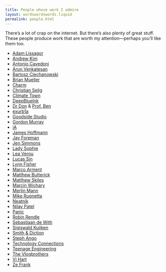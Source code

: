 ```yaml
---
title: People whose work I admire
layout: wordswordswords.liquid
permalink: people.html
---
```


There’s a lot of crap on the internet. But there’s also plenty of great stuff. These people produce work that are worth my attention—perhaps you’ll like them too.

- <a href="https://adamlisagor.com" target="_blank">Adam Lissagor</a>
- <a href="https://allsideswater.com" target="_blank">Andrew Kim</a>
- <a href="https://cavedoni.com" target="_blank">Antonio Cavedoni</a>
- <a href="https://arun.is" target="_blank">Arun Venkatesan</a>
- <a href="https://ciechanow.ski" target="_blank">Bartosz Ciechanowski</a>
- <a href="https://mastodon.social/@brianmueller" target="_blank">Brian Mueller</a>
- <a href="https://charm.sh" target="_blank">Charm</a>
- <a href="https://christianselig.com" target="_blank">Christian Selig</a>
- <a href="https://www.youtube.com/ClimateTown" target="_blank">Climate Town</a>
- <a href="https://www.youtube.com/DeepBlueInk" target="_blank">DeepBlueInk</a>
- <a href="https://mastodon.social/@bugcounter" target="_blank">Dr&nbsp;Don</a> & <a href="https://x.com/benjaminchapman" target="_blank">Prof.&nbsp;Ben</a>
- <a href="https://www.youtube.com/Exurb1a" target="_blank">exurb1a</a>
- <a href="https://www.goodside.studio" target="_blank">Goodside Studio</a>
- <a href="https://en.wikipedia.org/wiki/Gordon_Murray" target="_blank">Gordon Murray</a>
- <a href="https://ia.net" target="_blank" title="Information Architects">iA</a>
- <a href="https://www.jameshoffmann.co.uk" target="_blank">James Hoffmann</a>
- <a href="https://www.youtube.com/JayForeman" target="_blank">Jay Foreman</a>
- <a href="https://jensimmons.com" target="_blank">Jen Simmons</a>
- <a href="https://songwhip.com/ladysophie/one-night-only-to-the-boy-who-broke-my-heart" target="_blank">Lady Sophie</a>
- <a href="https://verou.me" target="_blank">Lea Verou</a>
- <a href="https://www.instagram.com/lucas.sin" target="_blank">Lucas Sin</a>
- <a href="https://lynnandtonic.com" target="_blank">Lynn Fisher</a>
- <a href="https://marco.org" target="_blank">Marco Arment</a>
- <a href="https://matthewbutterick.com" target="_blank">Matthew Butterick</a>
- <a href="https://matthewskiles.com" target="_blank">Matthew Skiles</a>
- <a href="https://aresluna.org" target="_blank">Marcin Wichary</a>
- <a href="http://unwilling.horse" target="_blank">Merlin Mann</a>
- <a href="https://rugnetta.com" target="_blank">Mike Rugnetta</a>
- <a href="https://neatnik.net" target="_blank">Neatnik</a>
- <a href="https://www.theverge.com/authors/nilay-patel" target="_blank">Nilay Patel</a>
- <a href="https://panic.com" target="_blank">Panic</a>
- <a href="https://robinrendle.com" target="_blank">Robin Rendle</a>
- <a href="https://sdw.space" target="_blank">Sebastiaan de With</a>
- <a href="https://www.lapetitebande.be/en/sigiswald-kuijken" target="_blank">Sigiswald Kuijken</a>
- <a href="https://smith-diction.com" target="_blank">Smith & Diction</a>
- <a href="https://stephango.com" target="_blank">Steph Ango</a>
- <a href="https://www.youtube.com/TechnologyConnections" target="_blank">Technology Connections</a>
- <a href="https://teenage.engineering" target="_blank">Teenage Engineering</a>
- <a href="https://www.youtube.com/vlogbrothers" target="_blank">The Vlogbrothers</a>
- <a href="http://vihart.com" target="_blank">Vi Hart</a>
- <a href="https://www.youtube.com/zefrank1" target="_blank">Ze Frank</a>
